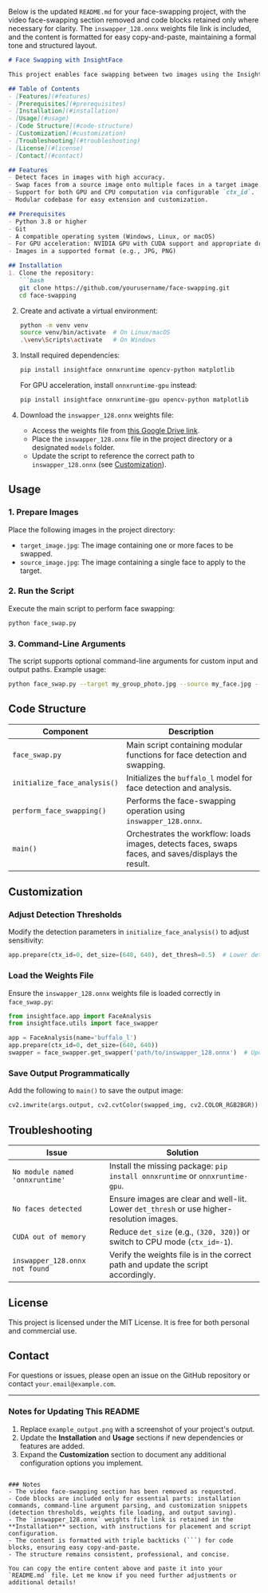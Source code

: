 Below is the updated `README.md` for your face-swapping project, with the video face-swapping section removed and code blocks retained only where necessary for clarity. The `inswapper_128.onnx` weights file link is included, and the content is formatted for easy copy-and-paste, maintaining a formal tone and structured layout.

```markdown
# Face Swapping with InsightFace

This project enables face swapping between two images using the InsightFace library, which provides state-of-the-art face analysis and swapping capabilities. The application detects faces in a target image and swaps them with a face from a source image, supporting both CPU and GPU acceleration.

## Table of Contents
- [Features](#features)
- [Prerequisites](#prerequisites)
- [Installation](#installation)
- [Usage](#usage)
- [Code Structure](#code-structure)
- [Customization](#customization)
- [Troubleshooting](#troubleshooting)
- [License](#license)
- [Contact](#contact)

## Features
- Detect faces in images with high accuracy.
- Swap faces from a source image onto multiple faces in a target image.
- Support for both GPU and CPU computation via configurable `ctx_id`.
- Modular codebase for easy extension and customization.

## Prerequisites
- Python 3.8 or higher
- Git
- A compatible operating system (Windows, Linux, or macOS)
- For GPU acceleration: NVIDIA GPU with CUDA support and appropriate drivers
- Images in a supported format (e.g., JPG, PNG)

## Installation
1. Clone the repository:
   ```bash
   git clone https://github.com/yourusername/face-swapping.git
   cd face-swapping
   ```

2. Create and activate a virtual environment:
   ```bash
   python -m venv venv
   source venv/bin/activate  # On Linux/macOS
   .\venv\Scripts\activate   # On Windows
   ```

3. Install required dependencies:
   ```bash
   pip install insightface onnxruntime opencv-python matplotlib
   ```
   For GPU acceleration, install `onnxruntime-gpu` instead:
   ```bash
   pip install insightface onnxruntime-gpu opencv-python matplotlib
   ```

4. Download the `inswapper_128.onnx` weights file:
   - Access the weights file from [this Google Drive link](https://drive.google.com/file/d/1krOLgjW2tAPaqV-Bw4YALz0xT5zlb5HF/view?usp=sharing).
   - Place the `inswapper_128.onnx` file in the project directory or a designated `models` folder.
   - Update the script to reference the correct path to `inswapper_128.onnx` (see [Customization](#customization)).

## Usage
### 1. Prepare Images
Place the following images in the project directory:
- `target_image.jpg`: The image containing one or more faces to be swapped.
- `source_image.jpg`: The image containing a single face to apply to the target.

### 2. Run the Script
Execute the main script to perform face swapping:
   ```bash
   python face_swap.py
   ```

### 3. Command-Line Arguments
The script supports optional command-line arguments for custom input and output paths. Example usage:
   ```bash
   python face_swap.py --target my_group_photo.jpg --source my_face.jpg --output result.jpg
   ```

## Code Structure
| Component                | Description                                                                 |
|-------------------------|-----------------------------------------------------------------------------|
| `face_swap.py`          | Main script containing modular functions for face detection and swapping.   |
| `initialize_face_analysis()` | Initializes the `buffalo_l` model for face detection and analysis.       |
| `perform_face_swapping()`   | Performs the face-swapping operation using `inswapper_128.onnx`.         |
| `main()`                | Orchestrates the workflow: loads images, detects faces, swaps faces, and saves/displays the result. |

## Customization
### Adjust Detection Thresholds
Modify the detection parameters in `initialize_face_analysis()` to adjust sensitivity:
```python
app.prepare(ctx_id=0, det_size=(640, 640), det_thresh=0.5)  # Lower det_thresh to detect more faces
```

### Load the Weights File
Ensure the `inswapper_128.onnx` weights file is loaded correctly in `face_swap.py`:
```python
from insightface.app import FaceAnalysis
from insightface.utils import face_swapper

app = FaceAnalysis(name='buffalo_l')
app.prepare(ctx_id=0, det_size=(640, 640))
swapper = face_swapper.get_swapper('path/to/inswapper_128.onnx')  # Update path as needed
```

### Save Output Programmatically
Add the following to `main()` to save the output image:
```python
cv2.imwrite(args.output, cv2.cvtColor(swapped_img, cv2.COLOR_RGB2BGR))
```

## Troubleshooting
| Issue                          | Solution                                                                 |
|--------------------------------|--------------------------------------------------------------------------|
| `No module named 'onnxruntime'` | Install the missing package: `pip install onnxruntime` or `onnxruntime-gpu`. |
| `No faces detected`            | Ensure images are clear and well-lit. Lower `det_thresh` or use higher-resolution images. |
| `CUDA out of memory`           | Reduce `det_size` (e.g., `(320, 320)`) or switch to CPU mode (`ctx_id=-1`). |
| `inswapper_128.onnx not found` | Verify the weights file is in the correct path and update the script accordingly. |

## License
This project is licensed under the MIT License. It is free for both personal and commercial use.

## Contact
For questions or issues, please open an issue on the GitHub repository or contact `your.email@example.com`.

---

### Notes for Updating This README
1. Replace `example_output.png` with a screenshot of your project's output.
2. Update the **Installation** and **Usage** sections if new dependencies or features are added.
3. Expand the **Customization** section to document any additional configuration options you implement.
```

### Notes
- The video face-swapping section has been removed as requested.
- Code blocks are included only for essential parts: installation commands, command-line argument parsing, and customization snippets (detection thresholds, weights file loading, and output saving).
- The `inswapper_128.onnx` weights file link is retained in the **Installation** section, with instructions for placement and script configuration.
- The content is formatted with triple backticks (```) for code blocks, ensuring easy copy-and-paste.
- The structure remains consistent, professional, and concise.

You can copy the entire content above and paste it into your `README.md` file. Let me know if you need further adjustments or additional details!